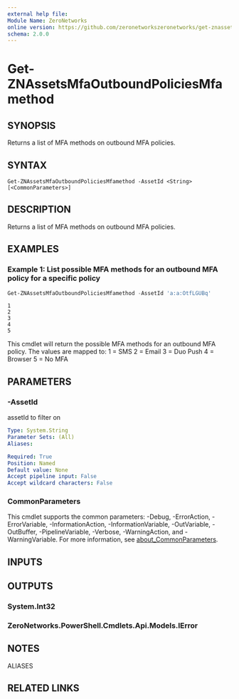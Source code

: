 ```yaml
---
external help file:
Module Name: ZeroNetworks
online version: https://github.com/zeronetworkszeronetworks/get-znassetsmfaoutboundpoliciesmfamethod
schema: 2.0.0
---
```


# Get-ZNAssetsMfaOutboundPoliciesMfamethod

## SYNOPSIS
Returns a list of MFA methods on outbound MFA policies.

## SYNTAX

```
Get-ZNAssetsMfaOutboundPoliciesMfamethod -AssetId <String> [<CommonParameters>]
```

## DESCRIPTION
Returns a list of MFA methods on outbound MFA policies.

## EXAMPLES

### Example 1: List possible MFA methods for an outbound MFA policy for a specific policy
```powershell
Get-ZNAssetsMfaOutboundPoliciesMfamethod -AssetId 'a:a:OtfLGUBq'
```

```output
1
2
3
4
5
```

This cmdlet will return the possible MFA methods for an outbound MFA policy.
The values are mapped to:
1 = SMS
2 = Email
3 = Duo Push
4 = Browser
5 = No MFA

## PARAMETERS

### -AssetId
assetId to filter on

```yaml
Type: System.String
Parameter Sets: (All)
Aliases:

Required: True
Position: Named
Default value: None
Accept pipeline input: False
Accept wildcard characters: False
```

### CommonParameters
This cmdlet supports the common parameters: -Debug, -ErrorAction, -ErrorVariable, -InformationAction, -InformationVariable, -OutVariable, -OutBuffer, -PipelineVariable, -Verbose, -WarningAction, and -WarningVariable. For more information, see [about_CommonParameters](http://go.microsoft.com/fwlink/?LinkID=113216).

## INPUTS

## OUTPUTS

### System.Int32

### ZeroNetworks.PowerShell.Cmdlets.Api.Models.IError

## NOTES

ALIASES

## RELATED LINKS

